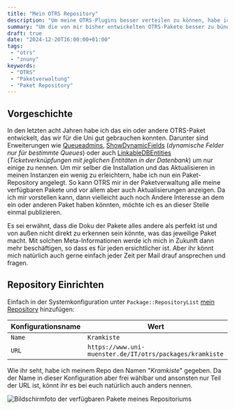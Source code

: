 ```yaml
---
title: "Mein OTRS Repository"
description: "Um meine OTRS-Plugins besser verteilen zu können, habe ich ein neues Paket Repository angelegt und die jeweils stabilen Versionen dort publiziert"
summary: "Um die von mir bisher entwickelten OTRS-Pakete besser zu bündeln, habe ich ein Paket-Repository angelegt, welches in der OTRS-Konfiguration hinerlegt werden kann, so dass alle meiner Pakete vorgeschlagen und mit möglichst wenig Aufwand aktualisiert werden können."
draft: true
date: "2024-12-20T16:00:00+01:00"
tags:
 - "otrs"
 - "znuny"
keywords:
 - "OTRS"
 - "Paketverwaltung"
 - "Paket Repository"
---
```


## Vorgeschichte
In den letzten acht Jahren habe ich das ein oder andere OTRS-Paket entwickelt, das wir für die Uni gut gebrauchen konnten. Darunter sind Erweiterungen wie [Queueadmins](https://zivgitlab.uni-muenster.de/wwu-it/otrs/OTRS_TemplateSignatureAddOn), [ShowDynamicFields](https://zivgitlab.uni-muenster.de/wwu-it/otrs/otrs_showdynamicfields) (_dynamische Felder nur für bestimmte Queues_) oder auch [LinkableDBEntities](https://zivgitlab.uni-muenster.de/wwu-it/otrs/OTRS_LinkableDBEntities) (_Ticketverknüpfungen mit jeglichen Entitäten in der Datenbank_) um nur einige zu nennen. Um mir selber die Installation und das Aktualisieren in meinen Instanzen ein wenig zu erleichtern, habe ich nun ein Paket-Repository angelegt. So kann OTRS mir in der Paketverwaltung alle meine verfügbaren Pakete und vor allem aber auch Aktualisierungen anzeigen. Da ich mir vorstellen kann, dann vielleicht auch noch Andere Interesse an dem ein oder anderen Paket haben könnten, möchte ich es an dieser Stelle einmal publizieren.

Es sei erwähnt, dass die Doku der Pakete alles andere als perfekt ist und von außen nicht direkt zu erkennen sein könnte, was das jeweilige Paket macht. Mit solchen Meta-Informationen werde ich mich in Zukunft dann mehr beschäftigen, so dass es für jeden ersichtlicher ist. Aber ihr könnt mich natürlich auch gerne einfach jeder Zeit per Mail drauf ansprechen und fragen.

## Repository Einrichten
Einfach in der Systemkonfiguration unter `Package::RepositoryList` [mein Repository](https://www.uni-muenster.de/IT/otrs/packages/kramkiste) hinzufügen:

| Konfigurationsname | Wert                                                     |
|--------------------|----------------------------------------------------------|
| `Name`             | `Kramkiste`                                              |
| `URL`              | `https://www.uni-muenster.de/IT/otrs/packages/kramkiste` |

Wie ihr seht, habe ich meinem Repo den Namen "_Kramkiste_" gegeben. Da der Name in dieser Konfiguration aber frei wählbar und ansonsten nur Teil der URL ist, könnt ihr es bei euch natürlich auch anders nennen.

![Bildschirmfoto der verfügbaren Pakete meines Repositoriums](/img/screenshot_otrs_packagerepository.png)
